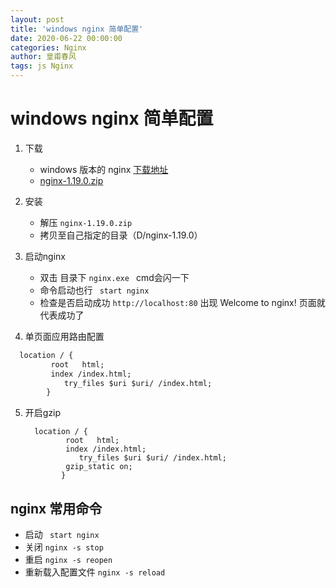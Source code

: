 ```yaml
---
layout: post
title: 'windows nginx 简单配置'
date: 2020-06-22 00:00:00
categories: Nginx
author: 皇甫春风
tags: js Nginx
---
```

# windows nginx 简单配置

1. 下载 
   - windows 版本的 nginx [下载地址](http://nginx.org/en/download.html)
   - [nginx-1.19.0.zip](http://nginx.org/download/nginx-1.19.0.zip)

2. 安装
   - 解压 `nginx-1.19.0.zip` 
   - 拷贝至自己指定的目录（D/nginx-1.19.0）

3. 启动nginx
   - 双击 目录下 `nginx.exe ` cmd会闪一下
   - 命令启动也行 ` start nginx`
   - 检查是否启动成功 `http://localhost:80` 出现 Welcome to nginx! 页面就代表成功了
   
4.  单页面应用路由配置

   ```markdown
     location / {
   		    root   html;
   		    index /index.html;
               try_files $uri $uri/ /index.html;
           }
   ```

5. 开启gzip

   ```
     location / {
   		    root   html;
   		    index /index.html;
               try_files $uri $uri/ /index.html;
   			gzip_static on;
           }
   ```

   



## nginx 常用命令

- 启动 ` start nginx`
- 关闭  `nginx -s stop`
- 重启  `nginx -s reopen`
- 重新载入配置文件  `nginx -s reload` 